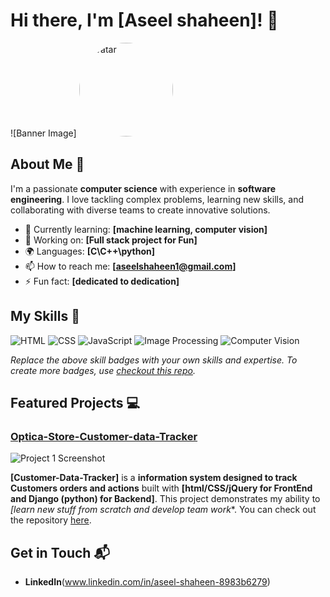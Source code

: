 # Hi there, I'm [Aseel shaheen]! 👋

![Banner Image] <img src="https://i.imgur.com/xA59SsG.png" alt="Avatar" style="border-radius: 50%; width: 150px; height: 150px; object-fit: cover;">


## About Me 🚀

I'm a passionate **computer science** with experience in **software engineering**. I love tackling complex problems, learning new skills, and collaborating with diverse teams to create innovative solutions.

- 🌱 Currently learning: **[machine learning, computer vision]**
- 🔭 Working on: **[Full stack project for Fun]**
- 🌍 Languages: **[C\C++\python]**
- 📫 How to reach me: **[aseelshaheen1@gmail.com]**
- ⚡ Fun fact: **[dedicated to dedication]**

## My Skills 🧠

![HTML](https://img.shields.io/badge/-HTML-E34F26?style=flat-square&logo=html5&logoColor=white)
![CSS](https://img.shields.io/badge/-CSS-1572B6?style=flat-square&logo=css3&logoColor=white)
![JavaScript](https://img.shields.io/badge/-JavaScript-F7DF1E?style=flat-square&logo=javascript&logoColor=black)
![Image Processing](https://img.shields.io/badge/-Image%20Processing-0096D8?style=flat-square&logo=data:image/png;base64,iVBORw0KGgoAAAANSUhEUgAAABAAAAAQCAYAAAAf8/9hAAAAMElEQVR42mP4//8/AwgwaiAIIMQyKMgjFIMhqAIowSAikwWCIJFBwMDkRAiiIJQMwBjLIMIcMzABgwAFHBlF9mJmpAAAAAElFTkSuQmCC)
![Computer Vision](https://img.shields.io/badge/-Computer%20Vision-CC2927?style=flat-square&logo=data:image/png;base64,iVBORw0KGgoAAAANSUhEUgAAABAAAAAQCAYAAAAf8/9hAAAAMElEQVR42mP4//8/AwgwaiAIIMQyKMgjFIMhqAIowSAikwWCIJFBwMDkRAiiIJQMwBjLIMIcMzABgwAFHBlF9mJmpAAAAAElFTkSuQmCC)


*Replace the above skill badges with your own skills and expertise. To create more badges, use [checkout this repo](https://github.com/alexandresanlim/Badges4-README.md-Profile).*

## Featured Projects 💻

### [Optica-Store-Customer-data-Tracker](https://github.com/eliasShah/Costumer-Data-Tracker.git)

![Project 1 Screenshot](project_1_screenshot_url)

**[Customer-Data-Tracker]** is a **information system designed to track Customers orders and actions** built with **[html/CSS/jQuery for FrontEnd and Django (python) for Backend]**. This project demonstrates my ability to *[learn new stuff from scratch and develop team work**. You can check out the repository [here](https://github.com/eliasShah/Costumer-Data-Tracker.git).

## Get in Touch 📬


- **LinkedIn**(www.linkedin.com/in/aseel-shaheen-8983b6279)
  


